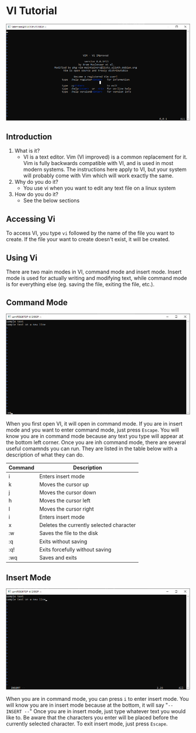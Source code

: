 # VI Tutorial

![VI Startup Screen](/images/VIStartup.png)

## Introduction

1. What is it?
    * VI is a text editor. Vim (VI improved) is a common replacement for it. Vim is fully backwards compatible with VI, and is used in most modern systems. The instructions here apply to VI, but your system will probably come with Vim which will work exactly the same.
2. Why do you do it?
    * You use vi when you want to edit any text file on a linux system
3. How do you do it?
    * See the below sections

## Accessing Vi

 To access VI, you type `vi` followed by the name of the file you want to create. If the file your want to create doesn't exist, it will be created.

## Using Vi

There are two main modes in VI, command mode and insert mode. Insert mode is used for actually writing and modifying text, while command mode is for everything else (eg. saving the file, exiting the file, etc.).

## Command Mode

![VI Startup Screen](/images/VICommandMode.png)

When you first open VI, it will open in command mode. If you are in insert mode and you want to enter command mode, just press `Escape`. You will know you are in command mode because any text you type will appear at the bottom left corner. Once you are inh command mode, there are several useful comamnds you can run. They are listed in the table below with a description of what they can do.

Command | Description
------------ | -------------
i | Enters insert mode
k | Moves the cursor up
j | Moves the cursor down
h | Moves the cursor left
l | Moves the cursor right
i | Enters insert mode
x | Deletes the currently selected character
:w | Saves the file to the disk
:q | Exits without saving
:q! | Exits forcefully without saving
:wq | Saves and exits

## Insert Mode

![VI Startup Screen](/images/VIInsertMode.png)

When you are in command mode, you can press `i` to enter insert mode. You will know you are in insert mode because at the bottom, it will say "`-- INSERT --`" Once you are in insert mode, just type whatever text you would like to. Be aware that the characters you enter will be placed before the currently selected character. To exit insert mode, just press `Escape`.
